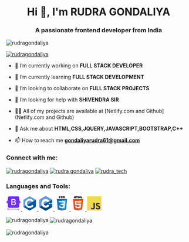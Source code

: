 <h1 align="center">Hi 👋, I'm RUDRA GONDALIYA</h1>
<h3 align="center">A passionate frontend developer from India</h3>

<p align="left"> <img src="https://komarev.com/ghpvc/?username=rudragondaliya&label=Profile%20views&color=0e75b6&style=flat" alt="rudragondaliya" /> </p>

<p align="left"> <a href="https://github.com/ryo-ma/github-profile-trophy"><img src="https://github-profile-trophy.vercel.app/?username=rudragondaliya" alt="rudragondaliya" /></a> </p>

- 🔭 I’m currently working on **FULL STACK DEVELOPER**

- 🌱 I’m currently learning **FULL STACK DEVELOPMENT**

- 👯 I’m looking to collaborate on **FULL STACK PROJECTS**

- 🤝 I’m looking for help with **SHIVENDRA SIR**

- 👨‍💻 All of my projects are available at [Netlify.com and Github](Netlify.com and Github)

- 💬 Ask me about **HTML,CSS,JQUERY,JAVASCRIPT,BOOTSTRAP,C++**

- 📫 How to reach me **gondaliyarudra61@gmail.com**

<h3 align="left">Connect with me:</h3>
<p align="left">
<a href="https://dev.to/rudragondaliya" target="blank"><img align="center" src="https://raw.githubusercontent.com/rahuldkjain/github-profile-readme-generator/master/src/images/icons/Social/devto.svg" alt="rudragondaliya" height="30" width="40" /></a>
<a href="https://fb.com/rudra gondaliya" target="blank"><img align="center" src="https://raw.githubusercontent.com/rahuldkjain/github-profile-readme-generator/master/src/images/icons/Social/facebook.svg" alt="rudra gondaliya" height="30" width="40" /></a>
<a href="https://www.leetcode.com/rudra_tech" target="blank"><img align="center" src="https://raw.githubusercontent.com/rahuldkjain/github-profile-readme-generator/master/src/images/icons/Social/leet-code.svg" alt="rudra_tech" height="30" width="40" /></a>
</p>

<h3 align="left">Languages and Tools:</h3>
<p align="left"> <a href="https://getbootstrap.com" target="_blank" rel="noreferrer"> <img src="https://raw.githubusercontent.com/devicons/devicon/master/icons/bootstrap/bootstrap-plain-wordmark.svg" alt="bootstrap" width="40" height="40"/> </a> <a href="https://www.cprogramming.com/" target="_blank" rel="noreferrer"> <img src="https://raw.githubusercontent.com/devicons/devicon/master/icons/c/c-original.svg" alt="c" width="40" height="40"/> </a> <a href="https://www.w3schools.com/cpp/" target="_blank" rel="noreferrer"> <img src="https://raw.githubusercontent.com/devicons/devicon/master/icons/cplusplus/cplusplus-original.svg" alt="cplusplus" width="40" height="40"/> </a> <a href="https://www.w3schools.com/css/" target="_blank" rel="noreferrer"> <img src="https://raw.githubusercontent.com/devicons/devicon/master/icons/css3/css3-original-wordmark.svg" alt="css3" width="40" height="40"/> </a> <a href="https://www.w3.org/html/" target="_blank" rel="noreferrer"> <img src="https://raw.githubusercontent.com/devicons/devicon/master/icons/html5/html5-original-wordmark.svg" alt="html5" width="40" height="40"/> </a> <a href="https://developer.mozilla.org/en-US/docs/Web/JavaScript" target="_blank" rel="noreferrer"> <img src="https://raw.githubusercontent.com/devicons/devicon/master/icons/javascript/javascript-original.svg" alt="javascript" width="40" height="40"/> </a> </p>

<p><img align="left" src="https://github-readme-stats.vercel.app/api/top-langs?username=rudragondaliya&show_icons=true&locale=en&layout=compact" alt="rudragondaliya" /></p>

<p>&nbsp;<img align="center" src="https://github-readme-stats.vercel.app/api?username=rudragondaliya&show_icons=true&locale=en" alt="rudragondaliya" /></p>

<p><img align="center" src="https://github-readme-streak-stats.herokuapp.com/?user=rudragondaliya&" alt="rudragondaliya" /></p>

